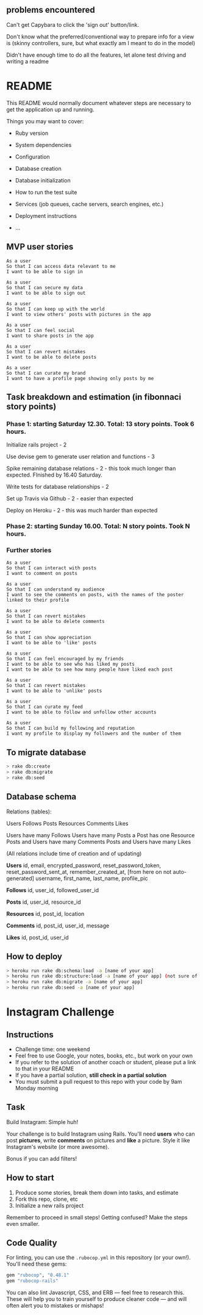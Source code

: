 ## problems encountered

Can't get Capybara to click the 'sign out' button/link.

Don't know what the preferred/conventional way to prepare info for a view is (skinny controllers, sure, but what exactly am I meant to do in the model)

Didn't have enough time to do all the features, let alone test driving and writing a readme

# README

This README would normally document whatever steps are necessary to get the
application up and running.

Things you may want to cover:

* Ruby version

* System dependencies

* Configuration

* Database creation

* Database initialization

* How to run the test suite

* Services (job queues, cache servers, search engines, etc.)

* Deployment instructions

* ...

## MVP user stories

```
As a user
So that I can access data relevant to me
I want to be able to sign in

As a user
So that I can secure my data
I want to be able to sign out

As a user
So that I can keep up with the world
I want to view others' posts with pictures in the app

As a user
So that I can feel social
I want to share posts in the app

As a user
So that I can revert mistakes
I want to be able to delete posts

As a user
So that I can curate my brand
I want to have a profile page showing only posts by me
```

## Task breakdown and estimation (in fibonnaci story points)

### Phase 1: starting Saturday 12.30. Total: 13 story points. Took 6 hours.

Initialize rails project - 2

Use devise gem to generate user relation and functions - 3

Spike remaining database relations - 2 - this took much longer than expected. FInished by 16.40 Saturday.

Write tests for database relationships - 2

Set up Travis via Github - 2 - easier than expected

Deploy on Heroku - 2 - this was much harder than expected

### Phase 2: starting Sunday 16.00. Total: N story points. Took N hours.



### Further stories

```
As a user
So that I can interact with posts
I want to comment on posts

As a user
So that I can understand my audience
I want to see the comments on posts, with the names of the poster linked to their profile

As a user
So that I can revert mistakes
I want to be able to delete comments

As a user
So that I can show appreciation
I want to be able to 'like' posts

As a user
So that I can feel encouraged by my friends
I want to be able to see who has liked my posts
I want to be able to see how many people have liked each post

As a user
So that I can revert mistakes
I want to be able to 'unlike' posts

As a user
So that I can curate my feed
I want to be able to follow and unfollow other accounts

As a user
So that I can build my following and reputation
I want my profile to display my followers and the number of them
```

## To migrate database

```bash
> rake db:create
> rake db:migrate
> rake db:seed
```

## Database schema

Relations (tables):

Users Follows Posts Resources Comments Likes

Users have many Follows
Users have many Posts
a Post has one Resource
Posts and Users have many Comments
Posts and Users have many Likes

(All relations include time of creation and of updating)

__Users__
id, email, encrypted_password, reset_password_token, reset_password_sent_at, remember_created_at, [from here on not auto-generated] username, first_name, last_name, profile_pic

__Follows__
id, user_id, followed_user_id

__Posts__
id, user_id, resource_id

__Resources__
id, post_id, location

__Comments__
id, post_id, user_id, message

__Likes__
id, post_id, user_id

## How to deploy

```bash
> heroku run rake db:schema:load -a [name of your app]
> heroku run rake db:structure:load -a [name of your app] (not sure of this line)
> heroku run rake db:migrate -a [name of your app]
> heroku run rake db:seed -a [name of your app]
```

# Instagram Challenge

## Instructions

* Challenge time: one weekend
* Feel free to use Google, your notes, books, etc., but work on your own
* If you refer to the solution of another coach or student, please put a link to that in your README
* If you have a partial solution, **still check in a partial solution**
* You must submit a pull request to this repo with your code by 9am Monday morning

## Task

Build Instagram: Simple huh!

Your challenge is to build Instagram using Rails. You'll need **users** who can post **pictures**, write **comments** on pictures and **like** a picture. Style it like Instagram's website (or more awesome).

Bonus if you can add filters!

## How to start

1. Produce some stories, break them down into tasks, and estimate
2. Fork this repo, clone, etc
3. Initialize a new rails project

Remember to proceed in small steps! Getting confused? Make the steps even smaller.

## Code Quality

For linting, you can use the `.rubocop.yml` in this repository (or your own!).
You'll need these gems:

```ruby
gem "rubocop", "0.48.1"
gem "rubocop-rails"
```

You can also lint Javascript, CSS, and ERB — feel free to research this. These
will help you to train yourself to produce cleaner code — and will often alert
you to mistakes or mishaps!
